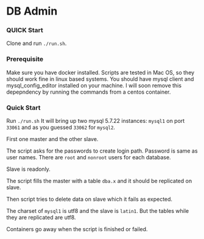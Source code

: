 # DB Admin

### QUICK Start
Clone and run `./run.sh`.

### Prerequisite
Make sure you have docker installed. Scripts are tested in Mac OS, so they should work fine in linux based systems.
You should have mysql client and mysql_config_editor installed on your machine. I will soon remove this depepndency by running the commands from a centos container.

### Quick Start
Run `./run.sh`
It will bring up two mysql 5.7.22 instances: `mysql1` on port `33061` and as you guessed `33062` for `mysql2`.

First one master and the other slave.

The script asks for the passwords to create login path. Password is same as user names. There are `root` and `nonroot` users for each database.

Slave is readonly.

The script fills the master with a table `dba.x` and it should be replicated on slave.

Then script tries to delete data on slave which it fails as expected.

The charset of `mysql1` is utf8 and the slave is `latin1`. But the tables while they are replicated are utf8. 

Containers go away when the script is finished or failed.
